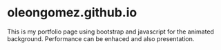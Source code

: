 # oleongomez.github.io
This is my portfolio page using bootstrap and javascript for the animated background.
Performance can be enhaced and also presentation.